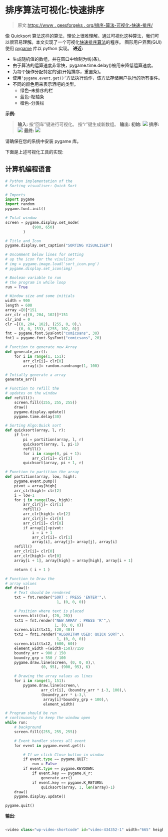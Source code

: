 # 排序算法可视化:快速排序

> 原文:[https://www . geesforgeks . org/排序-算法-可视化-快速-排序/](https://www.geeksforgeeks.org/sorting-algorithm-visualization-quick-sort/)

像 Quicksort 算法这样的算法，理论上很难理解。通过可视化这种算法，我们可以很容易理解。本文实现了一个可视化[快速排序算法](https://www.geeksforgeeks.org/quick-sort/)的程序。
图形用户界面(GUI)使用 [pygame](https://www.geeksforgeeks.org/introduction-to-pygame/) 库以 python 实现。
**进近:**

*   生成随机值的数组，并在窗口中绘制为线(条)。
*   由于算法的运算速度非常快，pygame.time.delay()被用来降低运算速度。
*   为每个操作分配特定的键(开始排序，重置条)。
*   使用`‘pygame.event.get()’`方法执行动作，该方法存储用户执行的所有事件。
*   不同的颜色用来表示酒吧的类型。
    *   绿色–未排序的栏
    *   蓝色–枢轴条
    *   橙色–分类栏

**示例:**

> **输入:**
> 按“回车”键进行可视化。
> 按“r”键生成新数组。
> **输出:**
> **初始:**
> [![](img/e65dbb5cc18a2e9f747b8af7fb8f6e67.png)](https://media.geeksforgeeks.org/wp-content/uploads/20200619155517/intial_quick_sort.png)
> **排序:**
> [![](img/4e214980ec605ee5894533d4396c13a7.png)](https://media.geeksforgeeks.org/wp-content/uploads/20200619155542/sorting_quick_sort.png)
> **最终:**
> [![](img/97adeb36c1ed9ca913d0df1f41a5976b.png)](https://media.geeksforgeeks.org/wp-content/uploads/20200619155605/final_quick_sort.png)

请确保在您的系统中安装 pygame 库。

下面是上述可视化工具的实现:

## 计算机编程语言

```py
# Python implementation of the 
# Sorting visualiser: Quick Sort

# Imports
import pygame
import random
pygame.font.init()

# Total window
screen = pygame.display.set_mode(
            (900, 650)
        )

# Title and Icon 
pygame.display.set_caption("SORTING VISUALISER")

# Uncomment below lines for setting 
# up the icon for the visuliser
# img = pygame.image.load('sort_icon.png')
# pygame.display.set_icon(img)

# Boolean variable to run 
# the program in while loop
run = True

# Window size and some initials
width = 900
length = 600
array =[0]*151
arr_clr =[(0, 204, 102)]*151
clr_ind = 0
clr =[(0, 204, 102), (255, 0, 0),\
      (0, 0, 153), (255, 102, 0)]
fnt = pygame.font.SysFont("comicsans", 30)
fnt1 = pygame.font.SysFont("comicsans", 20)

# Function to generate new Array
def generate_arr():
    for i in range(1, 151):
        arr_clr[i]= clr[0]
        array[i]= random.randrange(1, 100)

# Intially generate a array
generate_arr() 

# Function to refill the 
# updates on the window
def refill():
    screen.fill((255, 255, 255))
    draw()
    pygame.display.update()
    pygame.time.delay(30)

# Sorting Algo:Quick sort
def quicksort(array, l, r):
    if l<r:
        pi = partition(array, l, r)
        quicksort(array, l, pi-1)
        refill()
        for i in range(0, pi + 1):
            arr_clr[i]= clr[3]
        quicksort(array, pi + 1, r)

# Function to partition the array
def partition(array, low, high):
    pygame.event.pump() 
    pivot = array[high]
    arr_clr[high]= clr[2]
    i = low-1
    for j in range(low, high):
        arr_clr[j]= clr[1]
        refill()
        arr_clr[high]= clr[2]
        arr_clr[j]= clr[0]
        arr_clr[i]= clr[0]
        if array[j]<pivot:
            i = i + 1
            arr_clr[i]= clr[1]
            array[i], array[j]= array[j], array[i]
    refill()
    arr_clr[i]= clr[0]
    arr_clr[high]= clr[0]
    array[i + 1], array[high] = array[high], array[i + 1] 

    return ( i + 1 )

# Function to Draw the 
# array values
def draw():
    # Text should be rendered
    txt = fnt.render("SORT : PRESS 'ENTER'",\
                       1, (0, 0, 0))

    # Position where text is placed
    screen.blit(txt, (20, 20))
    txt1 = fnt.render("NEW ARRAY : PRESS 'R'",\
                      1, (0, 0, 0))
    screen.blit(txt1, (20, 40))
    txt2 = fnt1.render("ALGORITHM USED: QUICK SORT",\
                       1, (0, 0, 0))
    screen.blit(txt2, (600, 60))
    element_width =(width-150)//150
    boundry_arr = 900 / 150
    boundry_grp = 550 / 100
    pygame.draw.line(screen, (0, 0, 0),\
                (0, 95), (900, 95), 6)

    # Drawing the array values as lines
    for i in range(1, 151):
        pygame.draw.line(screen,\
                arr_clr[i], (boundry_arr * i-3, 100),\
                (boundry_arr * i-3,\
                 array[i]*boundry_grp + 100),\
                 element_width)

# Program should be run
# continuously to keep the window open
while run:
    # background
    screen.fill((255, 255, 255))

    # Event handler stores all event 
    for event in pygame.event.get():

        # If we click Close button in window
        if event.type == pygame.QUIT:
            run = False
        if event.type == pygame.KEYDOWN:
            if event.key == pygame.K_r:
                generate_arr() 
            if event.key == pygame.K_RETURN:
                quicksort(array, 1, len(array)-1)     
    draw()
    pygame.display.update()

pygame.quit()
```

**输出:**

```py

<video class="wp-video-shortcode" id="video-434352-1" width="665" height="505" preload="metadata" controls=""><source type="video/mp4" src="https://media.geeksforgeeks.org/wp-content/uploads/20200619155939/visualiser15-2020-06-19_15.49.43.mp4?_=1">[https://media.geeksforgeeks.org/wp-content/uploads/20200619155939/visualiser15-2020-06-19_15.49.43.mp4](https://media.geeksforgeeks.org/wp-content/uploads/20200619155939/visualiser15-2020-06-19_15.49.43.mp4)</video>

```